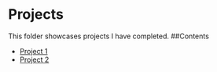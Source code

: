 # Projects
This folder showcases projects I have completed.
##Contents
* [Project 1](https://www.roblox.com/games/5952217209/Pan-Smashing-Simulator)
* [Project 2](https://www.roblox.com/games/14424333843/Pan-Mayhem)
